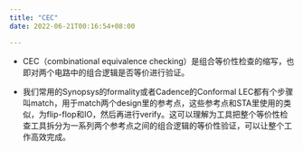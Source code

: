```yaml
---
title: "CEC"
date: 2022-06-21T00:16:54+08:00

---
```


-   CEC（combinational equivalence
    checking）是组合等价性检查的缩写，也即对两个电路中的组合逻辑是否等价进行验证。

-   我们常用的Synopsys的formality或者Cadence的Conformal
    LEC都有个步骤叫match，用于match两个design里的参考点，这些参考点和STA里使用的类似，为flip-flop和IO，然后再进行verify。这可以理解为工具把整个等价性检查工具拆分为一系列两个参考点之间的组合逻辑的等价性验证，可以让整个工作高效完成。